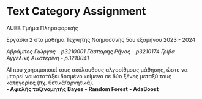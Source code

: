 # Text Category Assignment

AUEB Τμήμα Πληροφορικής

Εργασία 2 στο μάθημα Τεχνητής Νοημοσύνης 5ου εξαμήνου 2023 - 2024

*Αβράμπος Γιώργος - p3210001*
*Γάσπαρης Ρήγος - p3210174*
*Γρίβα Αγγελική Αικατερίνη - p3210041*

AI που χρησιμοποιεί τους ακόλουθους αλγορίθμους μάθησης, ώστε να μπορεί να κατατάξει δοσμένο κείμενο σε δύο ξένες μεταξύ τους κατηγορίες (πχ. θετικά/αρνητικά).<br>
**- Αφελής ταξινομητής Bayes**
**- Random Forest**
**- AdaBoost**
